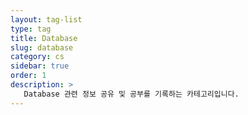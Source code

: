 ```yaml
---
layout: tag-list
type: tag
title: Database
slug: database
category: cs
sidebar: true
order: 1
description: >
   Database 관련 정보 공유 및 공부를 기록하는 카테고리입니다.
---
```

